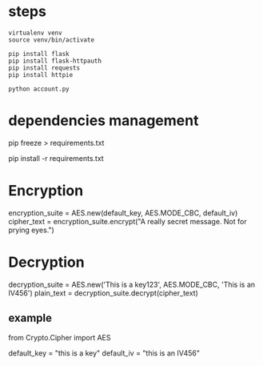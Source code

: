 
# steps

```
virtualenv venv
source venv/bin/activate

pip install flask
pip install flask-httpauth
pip install requests
pip install httpie

python account.py

```

# dependencies management

pip freeze > requirements.txt

pip install -r requirements.txt


# Encryption
encryption_suite = AES.new(default_key, AES.MODE_CBC, default_iv)
cipher_text = encryption_suite.encrypt("A really secret message. Not for prying eyes.")

# Decryption
decryption_suite = AES.new('This is a key123', AES.MODE_CBC, 'This is an IV456')
plain_text = decryption_suite.decrypt(cipher_text)

## example
from Crypto.Cipher import AES

default_key = "this is a key"
default_iv = "this is an IV456"
